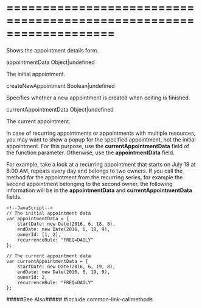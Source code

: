 ===================================================================
===================================================================

<!--shortDescription-->
Shows the appointment details form.
<!--/shortDescription-->

<!--paramName1-->appointmentData<!--/paramName1-->
<!--paramType1-->Object|undefined<!--/paramType1-->
<!--paramDescription1-->
The initial appointment.
<!--/paramDescription1-->

<!--paramName2-->createNewAppointment<!--/paramName2-->
<!--paramType2-->Boolean|undefined<!--/paramType2-->
<!--paramDescription2-->
Specifies whether a new appointment is created when editing is finished.
<!--/paramDescription2-->

<!--paramName3-->currentAppointmentData<!--/paramName3-->
<!--paramType3-->Object|undefined<!--/paramType3-->
<!--paramDescription3-->
The current appointment.
<!--/paramDescription3-->

<!--fullDescription-->
In case of recurring appointments or appointments with multiple resources, you may want to show a popup for the specified appointment, not the initial appointment. For this purpose, use the **currentAppointmentData** field of the function parameter. Otherwise, use the **appointmentData** field.

For example, take a look at a recurring appointment that starts on July 18 at 8:00 AM, repeats every day and belongs to two owners. If you call the method for the appointment from the recurring series, for example the second appointment belonging to the second owner, the following information will be in the **appointmentData** and **currentAppointmentData** fields.

    <!--JavaScript-->
    // The initial appointment data
    var appointmentData = {
        startDate: new Date(2016, 6, 18, 8), 
        endDate: new Date(2016, 6, 18, 9),
        ownerId: [1, 2],
        recurrenceRule: "FREQ=DAILY"
    };
    
    // The current appointment data
    var currentAppointmentData = {
        startDate: new Date(2016, 6, 19, 8), 
        endDate: new Date(2016, 6, 19, 9),
        ownerId: 2,
        recurrenceRule: "FREQ=DAILY"
    };

#####See Also#####
#include common-link-callmethods
<!--/fullDescription-->